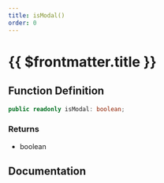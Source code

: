 ```yaml
---
title: isModal()
order: 0
---
```


# {{ $frontmatter.title }}

## Function Definition

```ts
public readonly isModal: boolean;
```

### Returns

* boolean

## Documentation

<!--@include: ./parts/isModal.md-->
